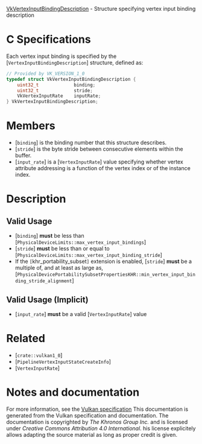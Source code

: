 [VkVertexInputBindingDescription](https://www.khronos.org/registry/vulkan/specs/1.3-extensions/man/html/VkVertexInputBindingDescription.html) - Structure specifying vertex input binding description

# C Specifications
Each vertex input binding is specified by the
[`VertexInputBindingDescription`] structure, defined as:
```c
// Provided by VK_VERSION_1_0
typedef struct VkVertexInputBindingDescription {
    uint32_t             binding;
    uint32_t             stride;
    VkVertexInputRate    inputRate;
} VkVertexInputBindingDescription;
```

# Members
- [`binding`] is the binding number that this structure describes.
- [`stride`] is the byte stride between consecutive elements within the buffer.
- [`input_rate`] is a [`VertexInputRate`] value specifying whether vertex attribute addressing is a function of the vertex index or of the instance index.

# Description
## Valid Usage
-  [`binding`] **must**  be less than [`PhysicalDeviceLimits::max_vertex_input_bindings`]
-  [`stride`] **must**  be less than or equal to [`PhysicalDeviceLimits::max_vertex_input_binding_stride`]
-    If the `[`khr_portability_subset`]` extension is enabled, [`stride`] **must**  be a multiple of, and at least as large as, [`PhysicalDevicePortabilitySubsetPropertiesKHR::min_vertex_input_binding_stride_alignment`]

## Valid Usage (Implicit)
-  [`input_rate`] **must**  be a valid [`VertexInputRate`] value

# Related
- [`crate::vulkan1_0`]
- [`PipelineVertexInputStateCreateInfo`]
- [`VertexInputRate`]

# Notes and documentation
For more information, see the [Vulkan specification](https://www.khronos.org/registry/vulkan/specs/1.3-extensions/html/vkspec.html)
This documentation is generated from the Vulkan specification and documentation.
The documentation is copyrighted by *The Khronos Group Inc.* and is licensed under *Creative Commons Attribution 4.0 International*.
his license explicitely allows adapting the source material as long as proper credit is given.
        